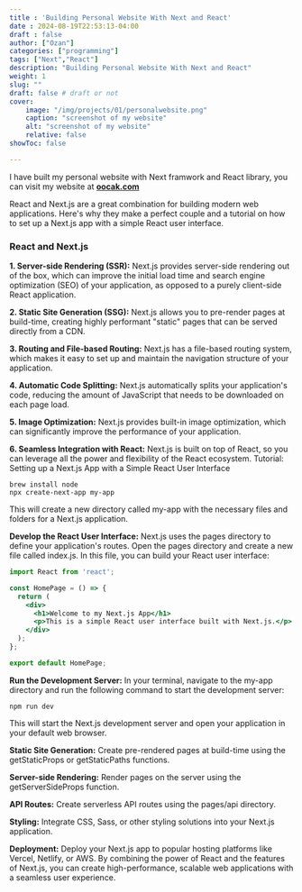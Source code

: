 ```yaml
---
title : 'Building Personal Website With Next and React'
date : 2024-08-19T22:53:13-04:00
draft : false
author: ["Ozan"]
categories: ["programming"]
tags: ["Next","React"]
description: "Building Personal Website With Next and React"
weight: 1
slug: ""
draft: false # draft or not
cover:
    image: "/img/projects/01/personalwebsite.png"
    caption: "screenshot of my website"
    alt: "screenshot of my website"
    relative: false
showToc: false

---
```


I have built my personal website with Next framwork and React library, you can visit my website at **[oocak.com](https://www.oocak.com)**

React and Next.js are a great combination for building modern web applications. Here's why they make a perfect couple and a tutorial on how to set up a Next.js app with a simple React user interface.

### React and Next.js

**1. Server-side Rendering (SSR):** Next.js provides server-side rendering out of the box, which can improve the initial load time and search engine optimization (SEO) of your application, as opposed to a purely client-side React application.

**2. Static Site Generation (SSG):** Next.js allows you to pre-render pages at build-time, creating highly performant "static" pages that can be served directly from a CDN.

**3. Routing and File-based Routing:** Next.js has a file-based routing system, which makes it easy to set up and maintain the navigation structure of your application.

**4. Automatic Code Splitting:** Next.js automatically splits your application's code, reducing the amount of JavaScript that needs to be downloaded on each page load.

**5. Image Optimization:** Next.js provides built-in image optimization, which can significantly improve the performance of your application.

**6. Seamless Integration with React:** Next.js is built on top of React, so you can leverage all the power and flexibility of the React ecosystem.
Tutorial: Setting up a Next.js App with a Simple React User Interface

```console
brew install node
npx create-next-app my-app
```
This will create a new directory called my-app with the necessary files and folders for a Next.js application.

**Develop the React User Interface:** Next.js uses the pages directory to define your application's routes. Open the pages directory and create a new file called index.js. In this file, you can build your React user interface:

```jsx
import React from 'react';

const HomePage = () => {
  return (
    <div>
      <h1>Welcome to my Next.js App</h1>
      <p>This is a simple React user interface built with Next.js.</p>
    </div>
  );
};

export default HomePage;
```

**Run the Development Server:** In your terminal, navigate to the my-app directory and run the following command to start the development server:

```console
npm run dev
```
This will start the Next.js development server and open your application in your default web browser.

**Static Site Generation:** Create pre-rendered pages at build-time using the getStaticProps or getStaticPaths functions.

**Server-side Rendering:** Render pages on the server using the getServerSideProps function.

**API Routes:** Create serverless API routes using the pages/api directory.

**Styling:** Integrate CSS, Sass, or other styling solutions into your Next.js application.

**Deployment:** Deploy your Next.js app to popular hosting platforms like Vercel, Netlify, or AWS.
By combining the power of React and the features of Next.js, you can create high-performance, scalable web applications with a seamless user experience.
